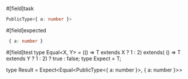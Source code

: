 #[field]task
```ts
PublicType<{ a: number }>
```

#[field]expected
```ts
 { a: number }
```

#[field]test
type Equal<X, Y> = (<T>() => T extends X ? 1 : 2) extends(
    <T>() => T extends Y ? 1 : 2) ? true : false;
type Expect<T extends true> = T;

type Result = Expect<Equal<PublicType<{ a: number }>, { a: number }>>